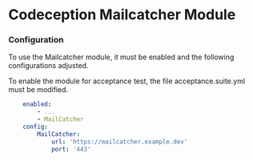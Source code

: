 Codeception Mailcatcher Module
==============================

### Configuration

To use the Mailcatcher module, it must be enabled and the following configurations adjusted.

To enable the module for acceptance test, the file acceptance.suite.yml must be modified.

```yml
    enabled:
        - ...
        - MailCatcher
    config:
        MailCatcher:
            url: 'https://mailcatcher.example.dev'
            port: '443'
```